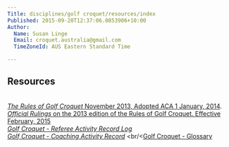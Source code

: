 ```yaml
---
Title: disciplines/golf croquet/resources/index
Published: 2015-09-20T12:37:06.0853906+10:00
Author:
  Name: Susan Linge
  Email: croquet.australia@gmail.com
  TimeZoneId: AUS Eastern Standard Time

---
```

## Resources
<br/>[*The Rules of Golf Croquet* November 2013, Adopted ACA 1 January, 2014](/the-rules-of-golf-croquet-aca-final-6-2-effective-1-january-2014docx.pdf).
<br/> [*Official Rulings* on the 2013 edition of the Rules of Golf Croquet. Effective February, 2015](/2015-official-rulings.pdf)
<br/>[*Golf Croquet - Referee Activity Record Log*](/gc-referee-activity-log-november-2013.pdf)
<br/>[*Golf Croquet - Coaching Activity Record*](/gc-coaching-activity-record.pdf)
<br/<[Golf Croquet - Glossary](/gc-glossary-as-7-june.pdf)